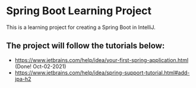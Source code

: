 # Spring Boot Learning Project

This is a learning project for creating a Spring Boot in IntelliJ.

## The project will follow the tutorials below:
- https://www.jetbrains.com/help/idea/your-first-spring-application.html (Done! Oct-02-2021)
- https://www.jetbrains.com/help/idea/spring-support-tutorial.html#add-jpa-h2

